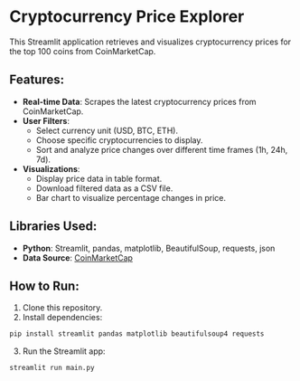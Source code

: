 # Cryptocurrency Price Explorer

This Streamlit application retrieves and visualizes cryptocurrency prices for the top 100 coins from CoinMarketCap.

## Features:
- **Real-time Data**: Scrapes the latest cryptocurrency prices from CoinMarketCap.
- **User Filters**: 
  - Select currency unit (USD, BTC, ETH).
  - Choose specific cryptocurrencies to display.
  - Sort and analyze price changes over different time frames (1h, 24h, 7d).
- **Visualizations**:
  - Display price data in table format.
  - Download filtered data as a CSV file.
  - Bar chart to visualize percentage changes in price.

## Libraries Used:
- **Python**: Streamlit, pandas, matplotlib, BeautifulSoup, requests, json
- **Data Source**: [CoinMarketCap](http://coinmarketcap.com)

## How to Run:
1. Clone this repository.
2. Install dependencies:
```bash
pip install streamlit pandas matplotlib beautifulsoup4 requests
```
3. Run the Streamlit app:
```bash
streamlit run main.py
```
